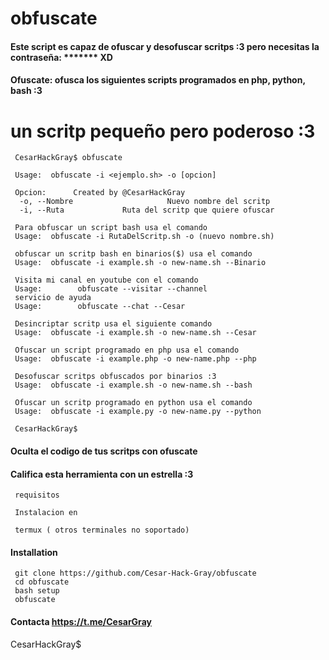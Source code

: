# obfuscate

#### Este script es capaz de ofuscar y desofuscar scritps :3 pero necesitas la contraseña: ******* XD
#### Ofuscate: ofusca los siguientes scripts programados en php, python, bash :3

# un scritp pequeño pero poderoso :3

     
     CesarHackGray$ obfuscate

     Usage:  obfuscate -i <ejemplo.sh> -o [opcion]

     Opcion:      Created by @CesarHackGray
      -o, --Nombre                     Nuevo nombre del scritp
      -i, --Ruta             Ruta del scritp que quiere ofuscar
 
     Para obfuscar un script bash usa el comando
     Usage:  obfuscate -i RutaDelScritp.sh -o (nuevo nombre.sh)

     obfuscar un scritp bash en binarios($) usa el comando
     Usage:  obfuscate -i example.sh -o new-name.sh --Binario

     Visita mi canal en youtube con el comando
     Usage:        obfuscate --visitar --channel
     servicio de ayuda
     Usage:        obfuscate --chat --Cesar

     Desincriptar scritp usa el siguiente comando
     Usage:  obfuscate -i example.sh -o new-name.sh --Cesar

     Ofuscar un script programado en php usa el comando
     Usage:  obfuscate -i example.php -o new-name.php --php
     
     Desofuscar scritps obfuscados por binarios :3
     Usage:  obfuscate -i example.sh -o new-name.sh --bash

     Ofuscar un scritp programado en python usa el comando
     Usage:  obfuscate -i example.py -o new-name.py --python
     
     CesarHackGray$ 
     
#### Oculta el codigo de tus scritps con ofuscate
#### Califica esta herramienta con un estrella :3

     requisitos
     
     Instalacion en
     
     termux ( otros terminales no soportado)
     

#### Installation
    
     git clone https://github.com/Cesar-Hack-Gray/obfuscate
     cd obfuscate
     bash setup
     obfuscate
     
#### Contacta https://t.me/CesarGray

CesarHackGray$
